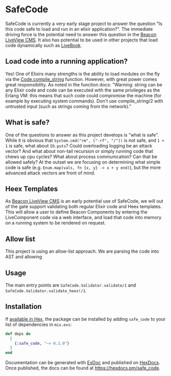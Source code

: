 # SafeCode

SafeCode is currently a very early stage project to answer the question "Is this code safe to load and run in an elixir application?". The immediate driving force is the potential need to answer this question in the [Beacon LiveView CMS](https://github.com/BeaconCMS/beacon). It also has potential to be used in other projects that load code dynamically such as [LiveBook](https://github.com/livebook-dev/livebook).

## Load code into a running application?

Yes! One of Elixirs many strengths is the ability to load modules on the fly via the [Code.compile_string](https://hexdocs.pm/elixir/1.12/Code.html#compile_string/2) function. However, with great power comes great responsibility. As noted in the function docs: "Warning: string can be any Elixir code and code can be executed with the same privileges as the Erlang VM: this means that such code could compromise the machine (for example by executing system commands). Don't use compile_string/2 with untrusted input (such as strings coming from the network)."

## What is safe?

One of the questions to answer as this project develops is "what is safe". While it is obvious that `System.cmd("rm", ["-rf", "/"])` is not safe, and `1 + 1` is safe, what about `IO.puts`? Could overloading logging be an attack vector? And what about non-tail recursion or simply running code that chews up cpu cycles? What about process communication? Can that be allowed safely? At the outset we are focusing on determining what simple code is safe (e.g. `Enum.map(vals, fn {x, y} -> x + y end)`), but the more advanced attack vectors are front of mind.

## Heex Templates

As [Beacon LiveView CMS](https://github.com/BeaconCMS/beacon) is an early potential use of SafeCode, we will out of the gate support validating both regular Elixir code and Heex templates. This will allow a user to define Beacon Components by entering the LiveComponent code via a web interface, and load that code into memory on a running system to be rendered on request.

## Allow list

This project is using an allow-list approach. We are parsing the code into AST and allowing

## Usage

The main entry points are `SafeCode.Validator.validate/1` and `SafeCode.Validator.validate_heex!/1`.

## Installation

If [available in Hex](https://hex.pm/docs/publish), the package can be installed
by adding `safe_code` to your list of dependencies in `mix.exs`:

```elixir
def deps do
  [
    {:safe_code, "~> 0.1.0"}
  ]
end
```

Documentation can be generated with [ExDoc](https://github.com/elixir-lang/ex_doc)
and published on [HexDocs](https://hexdocs.pm). Once published, the docs can
be found at <https://hexdocs.pm/safe_code>.

